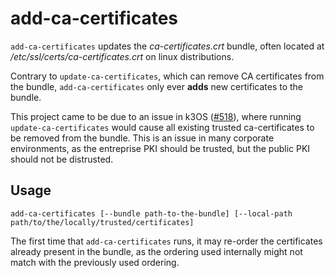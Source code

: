 # add-ca-certificates

`add-ca-certificates` updates the _ca-certificates.crt_ bundle, often located at _/etc/ssl/certs/ca-certificates.crt_ on linux distributions.

Contrary to `update-ca-certificates`, which can remove CA certificates from the bundle, `add-ca-certificates` only ever **adds** new certificates to the bundle.

This project came to be due to an issue in k3OS ([#518](https://github.com/rancher/k3os/issues/518)), where running `update-ca-certificates` would cause all existing trusted ca-certificates to be removed from the bundle.
This is an issue in many corporate environments, as the entreprise PKI should be trusted, but the public PKI should not be distrusted.

## Usage

    add-ca-certificates [--bundle path-to-the-bundle] [--local-path path/to/the/locally/trusted/certificates]

The first time that `add-ca-certificates` runs, it may re-order the certificates already present in the bundle, as the ordering used internally might not match with the previously used ordering.
